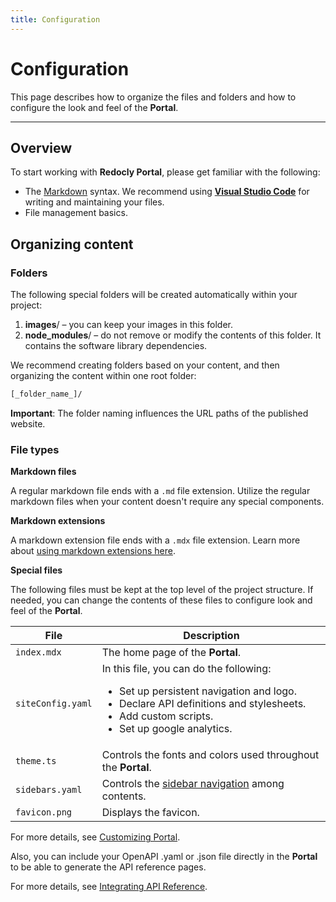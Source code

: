 ```yaml
---
title: Configuration
---
```


# Configuration

This page describes how to organize the files and folders and how to configure the look and feel of the **Portal**.

---

## Overview ##

To start working with **Redocly Portal**, please get familiar with the following:
* The [Markdown](https://www.markdownguide.org/basic-syntax/) syntax. We recommend using [**Visual Studio Code**](https://code.visualstudio.com/) for writing and maintaining your files.
* File management basics.

## Organizing content ##

### Folders

The following special folders will be created automatically within your project:

1. **images**/  – you can keep your images in this folder.
2. **node_modules**/ – do not remove or modify the contents of this folder. It contains the software library dependencies.

We recommend creating folders based on your content, and then organizing the content within one root folder:
```bash
[_folder_name_]/
```
**Important**: The folder naming influences the URL paths of the published website.

### File types

**Markdown files**

A regular markdown file ends with a `.md` file extension. Utilize the regular markdown files when your content doesn't require any special components.

**Markdown extensions**

A markdown extension file ends with a `.mdx` file extension. Learn more about [using markdown extensions here](markdown-extensions.mdx).

**Special files**

The following files must be kept at the top level of the project structure.
If needed, you can change the contents of these files to configure look and feel of the **Portal**.


| File  | Description |
| ------------- | ------------- |
| `index.mdx`  | The home page of the **Portal**.  |
| `siteConfig.yaml`  | In this file, you can do the following: <br> <ul><li>Set up persistent navigation and logo.</li><li>Declare API definitions and stylesheets.</li><li>Add custom scripts.</li><li>Set up google analytics.</li></ul>|
| `theme.ts` | Controls the fonts and colors used throughout the **Portal**. |
| `sidebars.yaml` | Controls the [sidebar navigation](/developer-portal/sidebar-nav) among contents. |
| `favicon.png` | Displays the favicon. |

For more details, see [Customizing Portal](/developer-portal/custom-portal/).

Also, you can include your OpenAPI .yaml or .json file directly in the **Portal** to be able to generate the API reference pages.

For  more details, see [Integrating API Reference](./redoc-integration.md).

